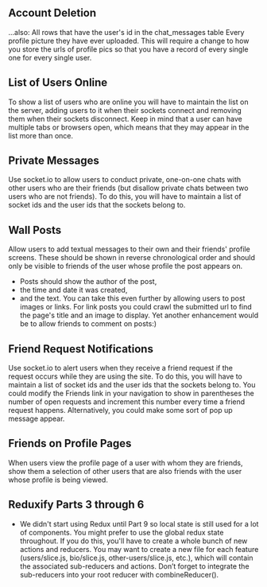 ## Account Deletion

...also:
All rows that have the user's id in the chat_messages table
Every profile picture they have ever uploaded. This will require a change to how you store the urls of profile pics so that you have a record of every single one for every single user.

## List of Users Online

To show a list of users who are online you will have to maintain the list on the server, adding users to it when their sockets connect and removing them when their sockets disconnect. Keep in mind that a user can have multiple tabs or browsers open, which means that they may appear in the list more than once.

## Private Messages

Use socket.io to allow users to conduct private, one-on-one chats with other users who are their friends (but disallow private chats between two users who are not friends). To do this, you will have to maintain a list of socket ids and the user ids that the sockets belong to.

## Wall Posts

Allow users to add textual messages to their own and their friends' profile screens. These should be shown in reverse chronological order and should only be visible to friends of the user whose profile the post appears on.

-   Posts should show the author of the post,
-   the time and date it was created,
-   and the text.
    You can take this even further by allowing users to post images or links. For link posts you could crawl the submitted url to find the page's title and an image to display.
    Yet another enhancement would be to allow friends to comment on posts:)

## Friend Request Notifications

Use socket.io to alert users when they receive a friend request if the request occurs while they are using the site. To do this, you will have to maintain a list of socket ids and the user ids that the sockets belong to. You could modify the Friends link in your navigation to show in parentheses the number of open requests and increment this number every time a friend request happens. Alternatively, you could make some sort of pop up message appear.

## Friends on Profile Pages

When users view the profile page of a user with whom they are friends, show them a selection of other users that are also friends with the user whose profile is being viewed.

## Reduxify Parts 3 through 6

-   We didn't start using Redux until Part 9 so local state is still used for a lot of components.
    You might prefer to use the global redux state throughout. If you do this, you'll have to create a whole bunch of new actions and reducers. You may want to create a new file for each feature (users/slice.js, bio/slice.js, other-users/slice.js, etc.), which will contain the associated sub-reducers and actions. Don’t forget to integrate the sub-reducers into your root reducer with combineReducer().
